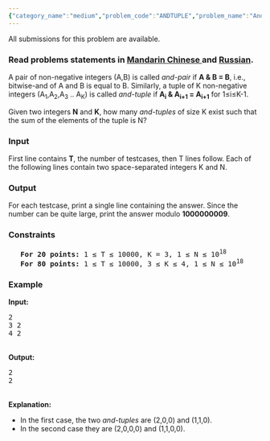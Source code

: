 ```yaml
---
{"category_name":"medium","problem_code":"ANDTUPLE","problem_name":"And Tuples","languages_supported":{"0":"ADA","1":"ASM","2":"BASH","3":"BF","4":"C","5":"C99 strict","6":"CAML","7":"CLOJ","8":"CLPS","9":"CPP 4.3.2","10":"CPP 4.9.2","11":"CPP14","12":"CS2","13":"D","14":"ERL","15":"FORT","16":"FS","17":"GO","18":"HASK","19":"ICK","20":"ICON","21":"JAVA","22":"JS","23":"LISP clisp","24":"LISP sbcl","25":"LUA","26":"NEM","27":"NICE","28":"NODEJS","29":"PAS fpc","30":"PAS gpc","31":"PERL","32":"PERL6","33":"PHP","34":"PIKE","35":"PRLG","36":"PYTH","37":"PYTH 3.4","38":"RUBY","39":"SCALA","40":"SCM guile","41":"SCM qobi","42":"ST","43":"TCL","44":"TEXT","45":"WSPC"},"max_timelimit":1,"source_sizelimit":50000,"problem_author":"piyushkumar","problem_tester":"xiaodao","date_added":"1-10-2014","tags":{"0":"bit","1":"dynamic","2":"easy","3":"ltime17","4":"memoization","5":"piyushkumar","6":"recursion"},"editorial_url":"http://discuss.codechef.com/problems/ANDTUPLE","time":{"view_start_date":1414312200,"submit_start_date":1414312200,"visible_start_date":1414312200,"end_date":1735669800},"layout":"problem"}
---
```

<span class="solution-visible-txt">All submissions for this problem are available.</span><h3> Read problems statements in <a target="_blank" href="http://www.codechef.com/download/translated/LTIME17/mandarin/ANDTUPLE.pdf">Mandarin Chinese </a> and <a target="_blank" href="http://www.codechef.com/download/translated/LTIME17/russian/ANDTUPLE.pdf">Russian</a>.</h3>
<p>A pair of non-negative integers (A,B) is called <i>and-pair</i> if <b>A &amp; B = B</b>, i.e., bitwise-and of A and B is equal to B. Similarly, a tuple of K non-negative integers (A<sub>1</sub>,A<sub>2</sub>,A<sub>3</sub> .. A<sub>K</sub>) is called <i>and-tuple</i> if <b>A<sub>i</sub> &amp; A<sub>i+1</sub> = A<sub>i+1</sub></b> for 1≤i≤K-1.</p>
<p>Given two integers <b>N</b> and <b>K</b>, how many <i>and-tuples</i> of size K exist such that the sum of the elements of the tuple is N?</p>
<h3>Input</h3>
<p>First line contains <b>T</b>, the number of testcases, then T lines follow. Each of the following lines contain two space-separated integers K and N.<br />
<h3>Output</h3>
</p><p>For each testcase, print a single line containing the answer. Since the number can be quite large, print the answer modulo <b>1000000009</b>.<br />
<h3>Constraints</h3>
<ul>
<pre><li><b>For 20 points: </b>1 ≤ T ≤ 10000, K = 3, 1 ≤ N ≤ 10<sup>18</sup><br /></li><li><b>For 80 points: </b>1 ≤ T ≤ 10000, 3 ≤ K ≤ 4, 1 ≤ N ≤ 10<sup>18</sup></li></pre></ul>
<h3>Example</h3>
</p><p><b>Input:</b></p>
<pre>2<br />3 2<br />4 2<br /></pre><p><br /><b>Output:</b></p>
<pre>2<br />2<br /></pre><p><br /><b>Explanation:</b>
<ul>
<li>In the first case, the two <i>and-tuples</i> are (2,0,0) and (1,1,0).
</li><li>In the second case they are (2,0,0,0) and (1,1,0,0).</li></ul>
</p>